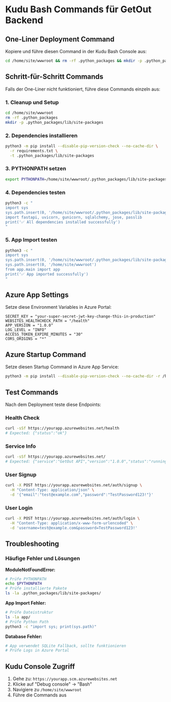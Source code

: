 # Kudu Bash Commands für GetOut Backend

## One-Liner Deployment Command

Kopiere und führe diesen Command in der Kudu Bash Console aus:

```bash
cd /home/site/wwwroot && rm -rf .python_packages && mkdir -p .python_packages/lib/site-packages && python3 -m pip install --disable-pip-version-check --no-cache-dir -r requirements.txt -t .python_packages/lib/site-packages && export PYTHONPATH=/home/site/wwwroot/.python_packages/lib/site-packages && python3 -c "import sys; sys.path.insert(0, '/home/site/wwwroot/.python_packages/lib/site-packages'); import fastapi, uvicorn, gunicorn, sqlalchemy, jose, passlib; print('✅ Dependencies OK')" && python3 -c "import sys; sys.path.insert(0, '/home/site/wwwroot/.python_packages/lib/site-packages'); sys.path.insert(0, '/home/site/wwwroot'); from app.main import app; print('✅ App import OK')" && echo "🚀 Deployment successful!"
```

## Schritt-für-Schritt Commands

Falls der One-Liner nicht funktioniert, führe diese Commands einzeln aus:

### 1. Cleanup und Setup
```bash
cd /home/site/wwwroot
rm -rf .python_packages
mkdir -p .python_packages/lib/site-packages
```

### 2. Dependencies installieren
```bash
python3 -m pip install --disable-pip-version-check --no-cache-dir \
  -r requirements.txt \
  -t .python_packages/lib/site-packages
```

### 3. PYTHONPATH setzen
```bash
export PYTHONPATH=/home/site/wwwroot/.python_packages/lib/site-packages
```

### 4. Dependencies testen
```bash
python3 -c "
import sys
sys.path.insert(0, '/home/site/wwwroot/.python_packages/lib/site-packages')
import fastapi, uvicorn, gunicorn, sqlalchemy, jose, passlib
print('✅ All dependencies installed successfully')
"
```

### 5. App Import testen
```bash
python3 -c "
import sys
sys.path.insert(0, '/home/site/wwwroot/.python_packages/lib/site-packages')
sys.path.insert(0, '/home/site/wwwroot')
from app.main import app
print('✅ App imported successfully')
"
```

## Azure App Settings

Setze diese Environment Variables in Azure Portal:

```
SECRET_KEY = "your-super-secret-jwt-key-change-this-in-production"
WEBSITES_HEALTHCHECK_PATH = "/health"
APP_VERSION = "1.0.0"
LOG_LEVEL = "INFO"
ACCESS_TOKEN_EXPIRE_MINUTES = "30"
CORS_ORIGINS = "*"
```

## Azure Startup Command

Setze diesen Startup Command in Azure App Service:

```bash
python3 -m pip install --disable-pip-version-check --no-cache-dir -r /home/site/wwwroot/requirements.txt -t /home/site/wwwroot/.python_packages/lib/site-packages && PYTHONPATH=/home/site/wwwroot/.python_packages/lib/site-packages gunicorn -w 2 -k uvicorn.workers.UvicornWorker app.main:app --bind 0.0.0.0:8000 --timeout 120
```

## Test Commands

Nach dem Deployment teste diese Endpoints:

### Health Check
```bash
curl -sSf https://yourapp.azurewebsites.net/health
# Expected: {"status":"ok"}
```

### Service Info
```bash
curl -sSf https://yourapp.azurewebsites.net/
# Expected: {"service":"GetOut API","version":"1.0.0","status":"running"}
```

### User Signup
```bash
curl -X POST https://yourapp.azurewebsites.net/auth/signup \
  -H "Content-Type: application/json" \
  -d '{"email":"test@example.com","password":"TestPassword123!"}'
```

### User Login
```bash
curl -X POST https://yourapp.azurewebsites.net/auth/login \
  -H "Content-Type: application/x-www-form-urlencoded" \
  -d 'username=test@example.com&password=TestPassword123!'
```

## Troubleshooting

### Häufige Fehler und Lösungen

**ModuleNotFoundError:**
```bash
# Prüfe PYTHONPATH
echo $PYTHONPATH
# Prüfe installierte Pakete
ls -la .python_packages/lib/site-packages/
```

**App Import Fehler:**
```bash
# Prüfe Dateistruktur
ls -la app/
# Prüfe Python Path
python3 -c "import sys; print(sys.path)"
```

**Database Fehler:**
```bash
# App verwendet SQLite Fallback, sollte funktionieren
# Prüfe Logs in Azure Portal
```

## Kudu Console Zugriff

1. Gehe zu: `https://yourapp.scm.azurewebsites.net`
2. Klicke auf "Debug console" → "Bash"
3. Navigiere zu `/home/site/wwwroot`
4. Führe die Commands aus
